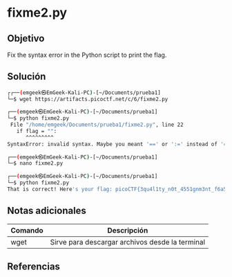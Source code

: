 # fixme2.py

## Objetivo
Fix the syntax error in the Python script to print the flag.
## Solución
```bash
┌┌──(emgeek㉿EmGeek-Kali-PC)-[~/Documents/prueba1]  
└─$ wget https://artifacts.picoctf.net/c/6/fixme2.py                     
                                                                               
┌──(emgeek㉿EmGeek-Kali-PC)-[~/Documents/prueba1]  
└─$ python fixme2.py    
 File "/home/emgeek/Documents/prueba1/fixme2.py", line 22  
   if flag = "":  
      ^^^^^^^^^  
SyntaxError: invalid syntax. Maybe you meant '==' or ':=' instead of '='?  
                                                                                   
┌──(emgeek㉿EmGeek-Kali-PC)-[~/Documents/prueba1]  
└─$ nano fixme2.py    
                                                                                   
┌──(emgeek㉿EmGeek-Kali-PC)-[~/Documents/prueba1]  
└─$ python fixme2.py  
That is correct! Here's your flag: picoCTF{3qu4l1ty_n0t_4551gnm3nt_f6a5aefc}
```

## Notas adicionales
| Comando | Descripción  |
|---------|-----------------------------------------|
| wget     | Sirve para descargar archivos desde la terminal          |




## Referencias